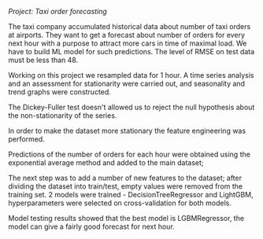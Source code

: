 *Project: Taxi order forecasting*

The taxi company accumulated historical data about number of taxi orders at airports. They want to get a forecast about number of orders for every next hour with a purpose to attract more cars in time of maximal load. We have to build ML model for such predictions. The level of RMSE on test data must be less than 48.

Working on this project we resampled data for 1 hour. A time series analysis and an assessment for stationarity were carried out, and seasonality and trend graphs were constructed.

The Dickey-Fuller test doesn't allowed us to reject the null hypothesis about the non-stationarity of the series.

In order to make the dataset more stationary the feature engineering was performed.

Predictions of the number of orders for each hour were obtained using the exponential average method and added to the main dataset;

The next step was to add a number of new features to the dataset; after dividing the dataset into train/test, empty values ​​were removed from the training set. 2 models were trained - DecisionTreeRegressor and LightGBM, hyperparameters were selected on cross-validation for both models.

Model testing results showed that the best model is LGBMRegressor, the model can give a fairly good forecast for next hour.
